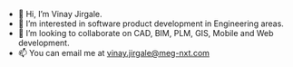 - 👋 Hi, I’m Vinay Jirgale.
- 👀 I’m interested in software product development in Engineering areas.
- 💞️ I’m looking to collaborate on CAD, BIM, PLM, GIS, Mobile and Web development.
- 📫 You can email me at vinay.jirgale@meg-nxt.com 

<!---
vinay-meg-nxt/vinay-meg-nxt is a ✨ special ✨ repository because its `README.md` (this file) appears on your GitHub profile.
You can click the Preview link to take a look at your changes.
--->

